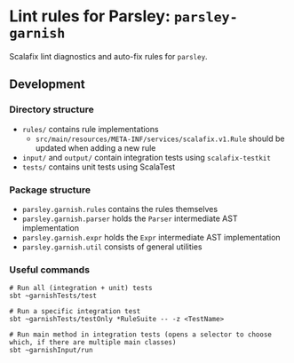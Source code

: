 # Lint rules for Parsley: `parsley-garnish`

Scalafix lint diagnostics and auto-fix rules for `parsley`.

## Development
### Directory structure
* `rules/` contains rule implementations
  * `src/main/resources/META-INF/services/scalafix.v1.Rule` should be updated when adding a new rule
* `input/` and `output/` contain integration tests using `scalafix-testkit`
* `tests/` contains unit tests using ScalaTest

### Package structure
* `parsley.garnish.rules` contains the rules themselves
* `parsley.garnish.parser` holds the `Parser` intermediate AST implementation
* `parsley.garnish.expr` holds the `Expr` intermediate AST implementation
* `parsley.garnish.util` consists of general utilities

### Useful commands
```shell
# Run all (integration + unit) tests
sbt ~garnishTests/test

# Run a specific integration test
sbt ~garnishTests/testOnly *RuleSuite -- -z <TestName>

# Run main method in integration tests (opens a selector to choose which, if there are multiple main classes)
sbt ~garnishInput/run
```
